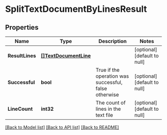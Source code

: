 # SplitTextDocumentByLinesResult

## Properties
Name | Type | Description | Notes
------------ | ------------- | ------------- | -------------
**ResultLines** | [**[]TextDocumentLine**](TextDocumentLine.md) |  | [optional] [default to null]
**Successful** | **bool** | True if the operation was successful, false otherwise | [optional] [default to null]
**LineCount** | **int32** | The count of lines in the text file | [optional] [default to null]

[[Back to Model list]](../README.md#documentation-for-models) [[Back to API list]](../README.md#documentation-for-api-endpoints) [[Back to README]](../README.md)


